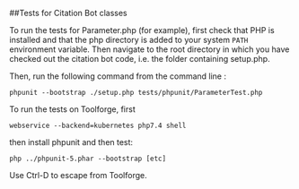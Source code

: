 ##Tests for Citation Bot classes

To run the tests for Parameter.php (for example), first check that PHP is installed and that the
php directory is added to your system `PATH` environment variable.
Then navigate to the root directory in which you have checked out the citation bot code,
i.e. the folder containing setup.php.

Then, run the following command from the command line :

    phpunit --bootstrap ./setup.php tests/phpunit/ParameterTest.php

To run the tests on Toolforge, first

    webservice --backend=kubernetes php7.4 shell

then install phpunit and then test:

    php ../phpunit-5.phar --bootstrap [etc]

Use Ctrl-D to escape from Toolforge.

